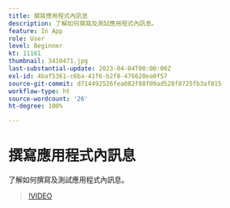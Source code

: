 ```yaml
---
title: 撰寫應用程式內訊息
description: 了解如何撰寫及測試應用程式內訊息。
feature: In App
role: User
level: Beginner
kt: 11161
thumbnail: 3410471.jpg
last-substantial-update: 2023-04-04T00:00:00Z
exl-id: 4baf5361-c6ba-41f6-b2f8-476620ea0f57
source-git-commit: d714492526fea082f88f09ad528f8725fb3af815
workflow-type: ht
source-wordcount: '26'
ht-degree: 100%

---
```


# 撰寫應用程式內訊息

了解如何撰寫及測試應用程式內訊息。

>[!VIDEO](https://video.tv.adobe.com/v/3410471?quality=12&learn=on)
